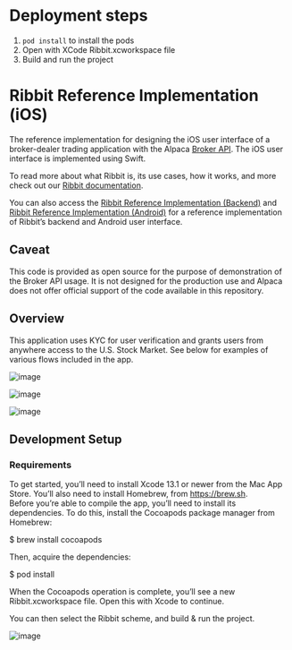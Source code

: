 # Deployment steps
1. ```pod install``` to install the pods
2. Open with XCode Ribbit.xcworkspace file
3. Build and run the project

# Ribbit Reference Implementation (iOS)
The reference implementation for designing the iOS user interface of a broker-dealer trading application with the Alpaca [Broker API](https://alpaca.markets/docs/broker/). The iOS user interface is implemented using Swift. 

To read more about what Ribbit is, its use cases, how it works, and more check out our [Ribbit documentation](https://alpaca.markets/docs/broker/ribbit/). 

You can also access the [Ribbit Reference Implementation (Backend)](https://github.com/alpacahq/ribbit-backend) and [Ribbit Reference Implementation (Android)](https://github.com/alpacahq/ribbit-android) for a reference implementation of Ribbit’s backend and Android user interface.

## Caveat
This code is provided as open source for the purpose of demonstration of the Broker API usage. It is not designed for the production use and Alpaca does not offer official support of the code available in this repository.

## Overview
This application uses KYC for user verification and grants users from anywhere access to the U.S. Stock Market. 
See below for examples of various flows included in the app.

![image](https://user-images.githubusercontent.com/24945583/139148957-d65f2b90-6a7e-44c0-8b1a-4432d70298ab.png)

![image](https://user-images.githubusercontent.com/24945583/139149090-9baa220f-759e-407d-a6bc-aac1e5426b68.png)

![image](https://user-images.githubusercontent.com/24945583/139149132-777d5102-6045-4227-bce1-27c92f516db3.png)

## Development Setup
### Requirements
To get started, you’ll need to install Xcode 13.1 or newer from the Mac App Store. You’ll also need to install Homebrew, from https://brew.sh.   
Before you’re able to compile the app, you’ll need to install its dependencies. To do this, install the Cocoapods package manager from Homebrew:

$ brew install cocoapods

Then, acquire the dependencies:

$ pod install

When the Cocoapods operation is complete, you’ll see a new Ribbit.xcworkspace file. Open this with Xcode to continue.

You can then select the Ribbit scheme, and build & run the project.

![image](https://user-images.githubusercontent.com/24945583/139124544-a59f0395-aa37-463e-9edb-90be56134962.png)

